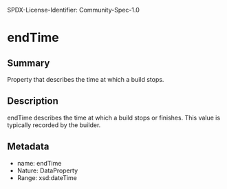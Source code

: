 SPDX-License-Identifier: Community-Spec-1.0

# endTime

## Summary

Property that describes the time at which a build stops.

## Description

endTime describes the time at which a build stops or finishes. This value is typically recorded by the builder.

## Metadata

- name: endTime
- Nature: DataProperty
- Range: xsd:dateTime
